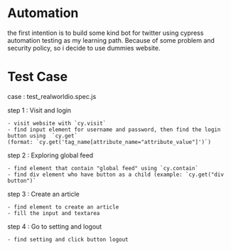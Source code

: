 # Automation

the first intention is to build some kind bot for twitter using cypress automation testing as my learning path. Because of some problem and security policy, so i decide to use dummies website.

# Test Case

case : test_realworldio.spec.js

step 1 : Visit and login
    
    - visit website with `cy.visit`
    - find input element for username and password, then find the login button using  `cy.get`
    (format: `cy.get('tag_name[attribute_name="attribute_value"]')`)

step 2 : Exploring global feed

    - find element that contain "global feed" using `cy.contain`
    - find div element who have button as a child (example: `cy.get("div button")` 

step 3 : Create an article

    - find element to create an article
    - fill the input and textarea

step 4 : Go to setting and logout

    - find setting and click button logout
